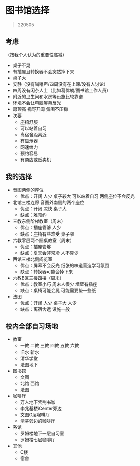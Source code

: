 # 图书馆选择

> 220505

## 考虑

（按我个人认为的重要性递减）

- 桌子不晃
- 有插座且转换器不会突然掉下来
- 桌子大
- 安静（没有嗡嗡声/四周没有在上课/没有人讨论）
- 四周没有闲杂人士（比如葛优躺/图书馆工作人员）
- 附近的卫生间和水房等设施比较靠谱
- 环境不会让电脑屏幕反光
- 房顶高 视野开阔 氛围不压抑
- 次要
    - 座椅舒服
    - 可以站着自习
    - 离宿舍距离近
    - 有显示器
    - 网速给力
    - 预约容易
    - 有商店或贩卖机

## 我的选择

- 音图两侧的座位
    - 优点：开阔 人少 桌子较大 可以站着自习 两侧座位不会反光
- 北馆三楼连廊 音图外南侧的两个座位
    - 优点：开阔 凉快 桌子大
    - 缺点：难预约
- 三教东侧阶梯教室（周末）
    - 优点：插座管够 人少
    - 缺点：座椅有些难受 桌子窄
- 六教零层两个圆桌教室（周末）
    - 优点：插座管够
    - 缺点：夏天会非常冷 人不算少
- 西馆三楼北侧阅览室
    - 优点：屏幕不会反光 纸张的味道营造学习氛围
    - 缺点：转换器可能会掉下来
- 六教B区三楼四楼（周末）
    - 优点：教室小巧 周末人很少 墙壁有插座
    - 缺点：桌椅可能会晃 可能需要垫一些纸
- 法图
    - 优点：开阔 人少 桌子大 人少
    - 缺点：离宿舍远 设施一般

## 校内全部自习场地

- 教室
    - 一教 二教 三教 四教 五教 六教
    - 旧水 新水
    - 清华学堂
    - 法图地下
- 图书馆
    - 文图
    - 北馆 西馆
    - 法图
- 咖啡厅
    - 万人地下紫荆书咖
    - 李兆基楼iCenter旁边
    - 文图G层咖啡厅
    - 清芬旁边的咖啡厅
- 系馆
    - 罗姆楼地下一层自习室
    - 罗姆楼七层咖啡厅
- 其他
    - C楼
    - 宿舍
